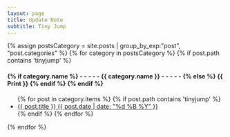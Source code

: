 ```yaml
---
layout: page
title: Update Note
subtitle: Tiny Jump
---
```


<div>
{% assign postsCategory = site.posts | group_by_exp:"post", "post.categories"  %}
{% for category in postsCategory %}
        {% if post.path contains 'tinyjump' %}
<h4 class="post-teaser__month">
<strong>
{% if category.name %} 
- - - - -  {{ category.name }} - - - - - 
{% else %} 
{{ Print }} 
  {% endif %}
{% endif %}
</strong>
</h4>
<ul class="list-posts">
{% for post in category.items %}
    {% if post.path contains 'tinyjump' %}
<li class="post-teaser">
<a href="{{ post.url | prepend: site.baseurl }}">
<span class="post-teaser__title">{{ post.title }}</span>
<span class="post-teaser__date">{{ post.date | date: "%d %B %Y" }}</span>
</a>
</li>
    {% endif %}
{% endfor %}
</ul>
{% endfor %}
</div>
